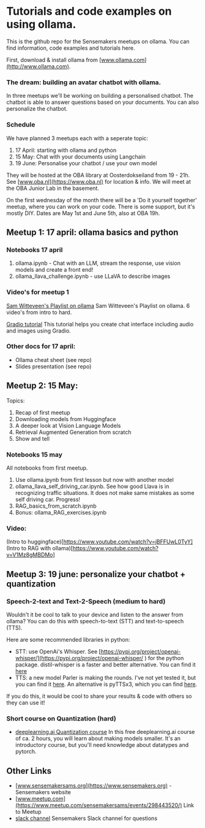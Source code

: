 
# Tutorials and code examples on using ollama. 

This is the github repo for the Sensemakers meetups on ollama.
You can find information, code examples and tutorials here. 

First, download & install ollama from [www.ollama.com](http://www.ollama.com). 

### The dream: building an avatar chatbot with ollama.
In three meetups we'll be working on building a personalised chatbot. The chatbot is able to answer questions based on your documents. You can also personalize the chatbot. 

### Schedule
We have planned 3 meetups each with a seperate topic:

1. 17 April: starting with ollama and python 
2. 15 May: Chat with your documents using Langchain
3. 19 June: Personalise your chatbot / use your own model 

They will be hosted at the OBA library at Oosterdokseiland from 19 - 21h. See [www.oba.nl](https://www.oba.nl) for location & info. We will meet at the OBA Junior Lab in the basement. 

On the first wednesday of the month there will be a 'Do it yourself together' meetup, where you can work on your code. There is some support, but it's mostly DIY. Dates are May 1st and June 5th, also at OBA 19h.

## Meetup 1: 17 april: ollama basics and python

### Notebooks 17 april
1. ollama.ipynb - Chat with an LLM, stream the response, use vision models and create a front end!
2. ollama_llava_challenge.ipynb - use LLaVA to describe images 

### Video's for meetup 1
[Sam Witteveen's Playlist on ollama](https://www.youtube.com/watch?v=Ox8hhpgrUi0&list=PL8motc6AQftnHhi2X8M3rqEFwERPVup4c&index=5) Sam Witteveen's Playlist on ollama. 6 video's from intro to hard.

[Gradio tutorial](https://www.youtube.com/watch?v=eE7CamOE-PA) This tutorial helps you create chat interface including audio and images using Gradio. 

### Other docs for 17 april:
- Ollama cheat sheet (see repo)
- Slides presentation (see repo)

## Meetup 2: 15 May: 

Topics:
1. Recap of first meetup
2. Downloading models from Huggingface
3. A deeper look at Vision Language Models
4. Retrieval Augmented Generation from scratch
5. Show and tell

### Notebooks 15 may
All notebooks from first meetup.

1. Use ollama.ipynb from first lesson but now with another model
2. ollama_llava_self_driving_car.ipynb. See how good Llava is in recognizing traffic situations. It does not make same mistakes as some self driving car. Progress!
3. RAG_basics_from_scratch.ipynb
4. Bonus: ollama_RAG_exercises.ipynb

### Video:
(Intro to huggingface)[https://www.youtube.com/watch?v=jBFFUwL0TyY]
(Intro to RAG with ollama)[https://www.youtube.com/watch?v=V1Mz8gMBDMo]

## Meetup 3: 19 june: personalize your chatbot + quantization

###

### Speech-2-text and Text-2-Speech (medium to hard)
Wouldn't it be cool to talk to your device and listen to the answer from ollama? You can do this with speech-to-text (STT) and text-to-speech (TTS). 

Here are some recommended libraries in python:
- STT: use OpenAi's Whisper. See [https://pypi.org/project/openai-whisper/](https://pypi.org/project/openai-whisper/ ) for the python package. distil-whisper is a faster and better alternative. You can find it [here](https://github.com/huggingface/distil-whisper)
- TTS: a new model Parler is making the rounds. I've not yet tested it, but you can find it [here](https://github.com/huggingface/parler-tts). An alternative is pyTTSx3, which you can find [here](https://pypi.org/project/pyttsx3/).

If you do this, it would be cool to share your results & code with others so they can use it!

### Short course on Quantization (hard)
- [deeplearning.ai Quantization course](https://www.deeplearning.ai/short-courses/quantization-fundamentals-with-hugging-face/?utm_campaign=huggingfaceC2-launch&utm_medium=featured-card&utm_source=dlai-homepage) In this free deeplearning.ai course of ca. 2 hours, you will learn about making models smaller. It's an introductory course, but you'll need knowledge about datatypes and pytorch. 

## Other Links
- [www.sensemakersams.org](https://www.sensemakers.org) - Sensemakers website
- [www.meetup.com](https://www.meetup.com/sensemakersams/events/298443520/)  Link to Meetup 
- [slack channel](https://app.slack.com/client/T050EM77B/C06U9U221T6) Sensemakers Slack channel for questions

